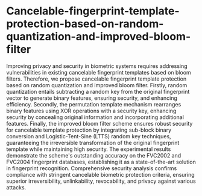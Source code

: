 # Cancelable-fingerprint-template-protection-based-on-random-quantization-and-improved-bloom-filter

Improving privacy and security in biometric systems requires addressing vulnerabilities in existing 
cancelable fingerprint templates based on bloom filters. Therefore, we propose cancelable fingerprint 
template protection based on random quantization and improved bloom filter. Firstly, random 
quantization entails subtracting a random key from the original fingerprint vector to generate binary 
features, ensuring security, and enhancing efficiency. Secondly, the permutation template mechanism 
rearranges binary features using XOR operations with a security key, enhancing security by concealing 
original information and incorporating additional features. Finally, the improved bloom filter scheme 
ensures robust security for cancelable template protection by integrating sub-block binary conversion 
and Logistic-Tent-Sine (LTTS) random key techniques, guaranteeing the irreversible transformation of 
the original fingerprint template while maintaining high security. The experimental results demonstrate 
the scheme's outstanding accuracy on the FVC2002 and FVC2004 fingerprint databases, establishing it 
as a state-of-the-art solution in fingerprint recognition. Comprehensive security analysis confirms 
compliance with stringent cancelable biometric protection criteria, ensuring superior irreversibility, 
unlinkability, revocability, and privacy against various attacks.
